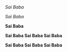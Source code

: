 *Sai Baba*

_Sai Baba_

**Sai Baba**

__Sai Baba **Sai Baba** Sai Baba__

**Sai Baba __Sai Baba__ Sai Baba**
